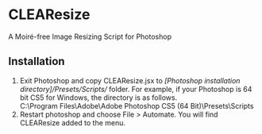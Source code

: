 # CLEAResize
A Moiré-free Image Resizing Script for Photoshop

## Installation
1. Exit Photoshop and copy CLEAResize.jsx to *[Photoshop installation directory]/Presets/Scripts/* folder. For example, if your Photoshop is 64 bit CS5 for Windows, the directory is as follows.  
C:\\Program Files\\Adobe\\Adobe Photoshop CS5 (64 Bit)\\Presets\\Scripts
2. Restart photoshop and choose File \> Automate. You will find CLEAResize added to the menu.
